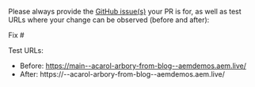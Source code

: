 Please always provide the [GitHub issue(s)](../issues) your PR is for, as well as test URLs where your change can be observed (before and after):

Fix #<gh-issue-id>

Test URLs:
- Before: https://main--acarol-arbory-from-blog--aemdemos.aem.live/
- After: https://<branch>--acarol-arbory-from-blog--aemdemos.aem.live/
